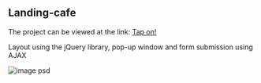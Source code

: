 ## Landing-cafe

The project can be viewed at the link:
[Tap on!](https://quiet-swan-8760e1.netlify.app/)

Layout using the jQuery library, pop-up window and form submission using AJAX


![image psd](https://github.com/sbl-igor/landing-cafe/assets/80469915/c7ca824f-9675-4b8c-b938-bd48a1f4b951)
